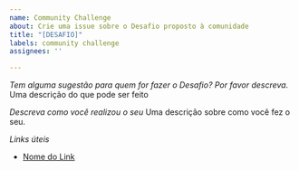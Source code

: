 ```yaml
---
name: Community Challenge
about: Crie uma issue sobre o Desafio proposto à comunidade
title: "[DESAFIO]"
labels: community challenge
assignees: ''

---
```


*Tem alguma sugestão para quem for fazer o Desafio? Por favor descreva.*
Uma descrição do que pode ser feito

*Descreva como você realizou o seu*
Uma descrição sobre como você fez o seu.

*Links úteis*
- [Nome do Link](URL)
